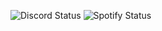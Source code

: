 <!--status-start-->
![Discord Status](https://img.shields.io/badge/Discord-dnd-red) ![Spotify Status](https://img.shields.io/badge/Listening%20to-What%20Was%20I%20Made%20For%3F%20%5BFrom%20The%20Motion%20Picture%20%22Barbie%22%5D%20by%20Billie%20Eilish-1db954)
<!--status-end-->
